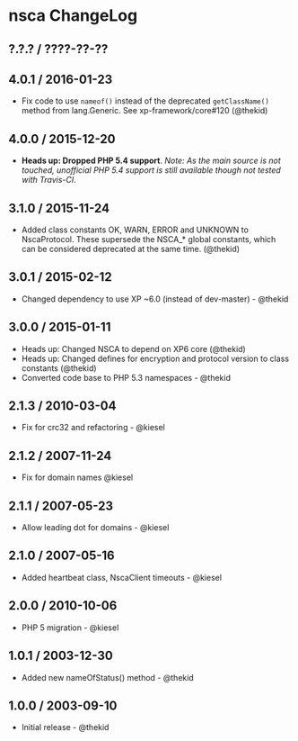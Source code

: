 nsca ChangeLog
========================================================================

## ?.?.? / ????-??-??

## 4.0.1 / 2016-01-23

* Fix code to use `nameof()` instead of the deprecated `getClassName()`
  method from lang.Generic. See xp-framework/core#120
  (@thekid)

## 4.0.0 / 2015-12-20

* **Heads up: Dropped PHP 5.4 support**. *Note: As the main source is not
  touched, unofficial PHP 5.4 support is still available though not tested
  with Travis-CI*.

## 3.1.0 / 2015-11-24

* Added class constants OK, WARN, ERROR and UNKNOWN to NscaProtocol. These
  supersede the NSCA_* global constants, which can be considered deprecated
  at the same time.
  (@thekid)

## 3.0.1 / 2015-02-12

* Changed dependency to use XP ~6.0 (instead of dev-master) - @thekid

## 3.0.0 / 2015-01-11

* Heads up: Changed NSCA to depend on XP6 core (@thekid)
* Heads up: Changed defines for encryption and protocol version to class
  constants (@thekid)
* Converted code base to PHP 5.3 namespaces - @thekid

## 2.1.3 / 2010-03-04

* Fix for crc32 and refactoring - @kiesel

## 2.1.2 / 2007-11-24

* Fix for domain names @kiesel

## 2.1.1 / 2007-05-23

* Allow leading dot for domains - @kiesel

## 2.1.0 / 2007-05-16

* Added heartbeat class, NscaClient timeouts - @kiesel

## 2.0.0 / 2010-10-06

* PHP 5 migration - @kiesel 

## 1.0.1 / 2003-12-30

* Added new nameOfStatus() method - @thekid

## 1.0.0 / 2003-09-10

* Initial release - @thekid
